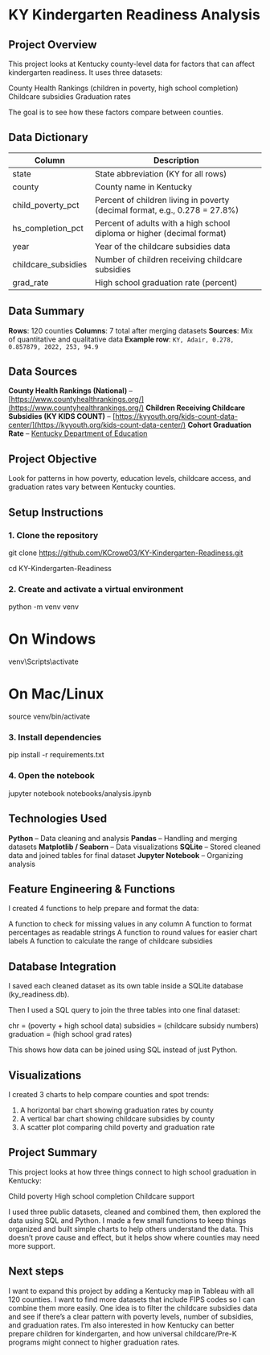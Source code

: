 # KY Kindergarten Readiness Analysis

## Project Overview

This project looks at Kentucky county-level data for factors that can affect kindergarten readiness.
It uses three datasets:

County Health Rankings (children in poverty, high school completion)
Childcare subsidies
Graduation rates

The goal is to see how these factors compare between counties.


## Data Dictionary

| Column               | Description                                                                 |
| -------------------- | --------------------------------------------------------------------------- |
| state                | State abbreviation (KY for all rows)                                        |
| county               | County name in Kentucky                                                     |
| child\_poverty\_pct  | Percent of children living in poverty (decimal format, e.g., 0.278 = 27.8%) |
| hs\_completion\_pct  | Percent of adults with a high school diploma or higher (decimal format)     |
| year                 | Year of the childcare subsidies data                                        |
| childcare\_subsidies | Number of children receiving childcare subsidies                            |
| grad\_rate           | High school graduation rate (percent)                                       |


## Data Summary

**Rows**: 120 counties
**Columns**: 7 total after merging datasets
**Sources**: Mix of quantitative and qualitative data
**Example row**: `KY, Adair, 0.278, 0.857879, 2022, 253, 94.9`


## Data Sources

**County Health Rankings (National)** – [https://www.countyhealthrankings.org/](https://www.countyhealthrankings.org/)
**Children Receiving Childcare Subsidies (KY KIDS COUNT)** – [https://kyyouth.org/kids-count-data-center/](https://kyyouth.org/kids-count-data-center/)
**Cohort Graduation Rate** – [Kentucky Department of Education](https://education.ky.gov/)

## Project Objective

Look for patterns in how poverty, education levels, childcare access, and graduation rates vary between Kentucky counties.

## Setup Instructions

### 1. Clone the repository

git clone https://github.com/KCrowe03/KY-Kindergarten-Readiness.git

cd KY-Kindergarten-Readiness

### 2. Create and activate a virtual environment

python -m venv venv
# On Windows
venv\Scripts\activate
# On Mac/Linux
source venv/bin/activate

### 3. Install dependencies


pip install -r requirements.txt

### 4. Open the notebook

jupyter notebook notebooks/analysis.ipynb

## Technologies Used

**Python** – Data cleaning and analysis
**Pandas** – Handling and merging datasets
**Matplotlib / Seaborn** – Data visualizations
**SQLite** – Stored cleaned data and joined tables for final dataset
**Jupyter Notebook** – Organizing analysis



## Feature Engineering & Functions

I created 4 functions to help prepare and format the data:

A function to check for missing values in any column
A function to format percentages as readable strings
A function to round values for easier chart labels
A function to calculate the range of childcare subsidies

## Database Integration

I saved each cleaned dataset as its own table inside a SQLite database (ky_readiness.db).

Then I used a SQL query to join the three tables into one final dataset:

chr = (poverty + high school data)
subsidies = (childcare subsidy numbers)
graduation = (high school grad rates)

This shows how data can be joined using SQL instead of just Python.



## Visualizations

I created 3 charts to help compare counties and spot trends:

1. A horizontal bar chart showing graduation rates by county
2. A vertical bar chart showing childcare subsidies by county
3. A scatter plot comparing child poverty and graduation rate


## Project Summary

This project looks at how three things connect to high school graduation in Kentucky:

Child poverty
High school completion
Childcare support

I used three public datasets, cleaned and combined them, then explored the data using SQL and Python. I made a few small functions to keep things organized and built simple charts to help others understand the data. This doesn’t prove cause and effect, but it helps show where counties may need more support.

## Next steps

I want to expand this project by adding a Kentucky map in Tableau with all 120 counties. I want to find more datasets that include FIPS codes so I can combine them more easily. 
One idea is to filter the childcare subsidies data and see if there’s a clear pattern with poverty levels, number of subsidies, and graduation rates.
I’m also interested in how Kentucky can better prepare children for kindergarten, and how universal childcare/Pre-K programs might connect to higher graduation rates. 







